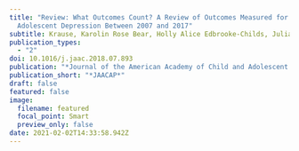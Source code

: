 ```yaml
---
title: "Review: What Outcomes Count? A Review of Outcomes Measured for
  Adolescent Depression Between 2007 and 2017"
subtitle: Krause, Karolin Rose Bear, Holly Alice Edbrooke-Childs, Julian Wolpert, Miranda
publication_types:
  - "2"
doi: 10.1016/j.jaac.2018.07.893
publication: "*Journal of the American Academy of Child and Adolescent Psychiatry*"
publication_short: "*JAACAP*"
draft: false
featured: false
image:
  filename: featured
  focal_point: Smart
  preview_only: false
date: 2021-02-02T14:33:58.942Z
---
```

